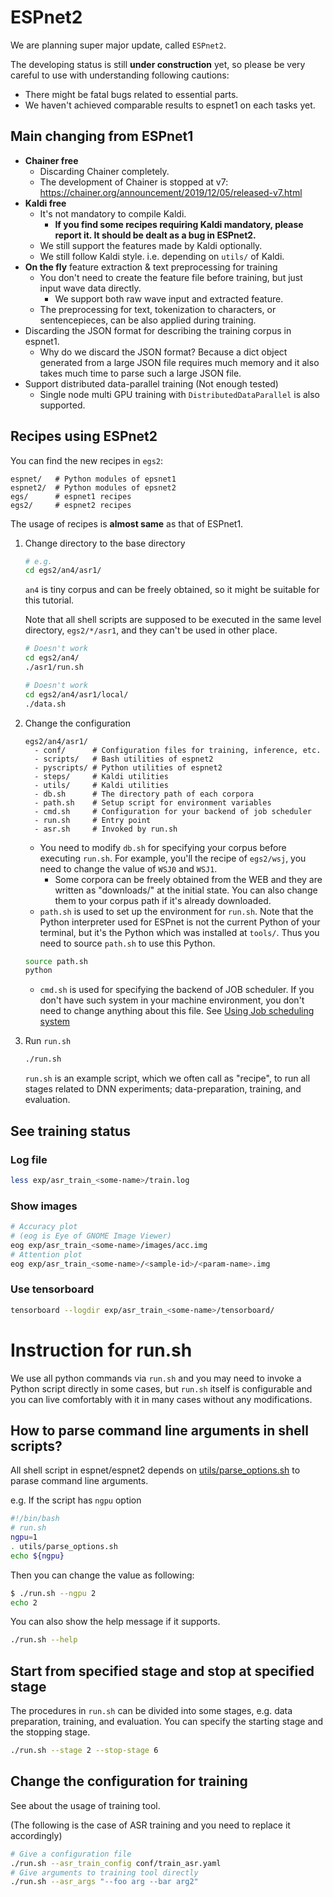 # ESPnet2
We are planning super major update, called `ESPnet2`.

The developing status is still **under construction** yet, so please be very careful to  use with understanding following cautions:

- There might be fatal bugs related to essential parts.
- We haven't achieved comparable results to espnet1 on each tasks yet.

## Main changing from ESPnet1

- **Chainer free**
  - Discarding Chainer completely.
  - The development of Chainer is stopped at v7: https://chainer.org/announcement/2019/12/05/released-v7.html
- **Kaldi free**
  - It's not mandatory to compile Kaldi.
      - **If you find some recipes requiring Kaldi mandatory, please report it. It should be dealt as a bug in ESPnet2.**
  - We still support the features made by Kaldi optionally.
  - We still follow Kaldi style. i.e. depending on `utils/` of Kaldi.
- **On the fly** feature extraction & text preprocessing for training
  - You don't need to create the feature file before training, but just input wave data directly.
      - We support both raw wave input and extracted feature.
  - The preprocessing for text, tokenization to characters, or sentencepieces, can be also applied during training.
- Discarding the JSON format for describing the training corpus in espnet1.
    - Why do we discard the JSON format? Because a dict object generated from a large JSON file requires much memory and it also takes much time to parse such a large JSON file.
- Support distributed data-parallel training (Not enough tested)
   - Single node multi GPU training with `DistributedDataParallel` is also supported.

## Recipes using ESPnet2

You can find the new recipes in `egs2`:

```
espnet/   # Python modules of epsnet1
espnet2/  # Python modules of epsnet2
egs/      # espnet1 recipes
egs2/     # espnet2 recipes
```

The usage of recipes is **almost same** as that of ESPnet1.


1. Change directory to the base directory

    ```bash
    # e.g.
    cd egs2/an4/asr1/
    ```

    `an4` is tiny corpus and can be freely obtained, so it might be suitable for this tutorial.

    Note that all shell scripts are supposed to be executed in the same level directory, `egs2/*/asr1`, and they can't be used in other place.

    ```bash
    # Doesn't work
    cd egs2/an4/
    ./asr1/run.sh
    ```

    ```bash
    # Doesn't work
    cd egs2/an4/asr1/local/
    ./data.sh
    ```

1. Change the configuration

    ```
    egs2/an4/asr1/
      - conf/      # Configuration files for training, inference, etc.
      - scripts/   # Bash utilities of espnet2
      - pyscripts/ # Python utilities of espnet2
      - steps/     # Kaldi utilities
      - utils/     # Kaldi utilities
      - db.sh      # The directory path of each corpora
      - path.sh    # Setup script for environment variables
      - cmd.sh     # Configuration for your backend of job scheduler
      - run.sh     # Entry point
      - asr.sh     # Invoked by run.sh
    ```

    - You need to modify `db.sh` for specifying your corpus before executing `run.sh`. For example, you'll the recipe of `egs2/wsj`, you need to change the value of `WSJ0` and `WSJ1`.
        - Some corpora can be freely obtained from the WEB and they are written as "downloads/" at the initial state. You can also change them to your corpus path if it's already downloaded.
    - `path.sh` is used to set up the environment for `run.sh`. Note that the Python interpreter used for ESPnet is not the current Python of your terminal, but it's the Python which was installed at `tools/`. Thus you need to source `path.sh` to use this Python.
    ```bash
    source path.sh
    python
    ```
    - `cmd.sh` is used for specifying the backend of JOB scheduler. If you don't have such system in your machine environment, you don't need to change anything about this file. See [Using Job scheduling system](./parallelization.md)

1. Run `run.sh`

    ```bash
    ./run.sh
    ```

    `run.sh` is an example script, which we often call as "recipe", to run all stages related to DNN experiments; data-preparation, training, and evaluation.

## See training status

### Log file

```bash
less exp/asr_train_<some-name>/train.log
```

### Show images

```bash
# Accuracy plot
# (eog is Eye of GNOME Image Viewer)
eog exp/asr_train_<some-name>/images/acc.img
# Attention plot
eog exp/asr_train_<some-name>/<sample-id>/<param-name>.img
```

### Use tensorboard

```bash
tensorboard --logdir exp/asr_train_<some-name>/tensorboard/
```

# Instruction for run.sh
We use all python commands via `run.sh` and you may need to invoke a Python script directly in some cases, but `run.sh` itself is configurable and you can live comfortably with it in many cases without any modifications.

## How to parse command line arguments in shell scripts?

All shell script in espnet/espnet2 depends on [utils/parse_options.sh](https://github.com/kaldi-asr/kaldi/blob/master/egs/wsj/s5/utils/parse_options.sh) to parase command line arguments.

e.g. If the script has `ngpu` option

```bash
#!/bin/bash
# run.sh
ngpu=1
. utils/parse_options.sh
echo ${ngpu}
```

Then you can change the value as following:

```bash
$ ./run.sh --ngpu 2
echo 2
```

You can also show the help message if it supports.

```bash
./run.sh --help
```


## Start from specified stage and stop at specified stage
The procedures in `run.sh` can be divided into some stages, e.g. data preparation, training, and evaluation. You can specify the starting stage and the stopping stage.

```bash
./run.sh --stage 2 --stop-stage 6
```

## Change the configuration for training
See  about the usage of training tool.

(The following is the case of ASR training and you need to replace it accordingly)

```bash
# Give a configuration file
./run.sh --asr_train_config conf/train_asr.yaml
# Give arguments to training tool directly
./run.sh --asr_args "--foo arg --bar arg2"
```
